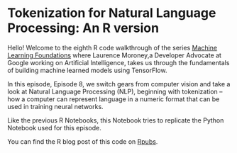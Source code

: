 # Tokenization for Natural Language Processing: An R version

Hello! Welcome to the eighth R code walkthrough of the series [Machine Learning Foundations](https://www.youtube.com/watch?v=_Z9TRANg4c0&list=PLOU2XLYxmsII9mzQ-Xxug4l2o04JBrkLV) where Laurence Moroney,a Developer Advocate at Google working on Artificial Intelligence, takes us through the fundamentals of building machine learned models using TensorFlow.

In this episode, Episode 8, we switch gears from computer vision and take a look at Natural Language Processing (NLP), beginning with tokenization –how a computer can represent language in a numeric format that can be used in training neural networks.

Like the previous R Notebooks, this Notebook tries to replicate the Python Notebook used for this episode.


 You can find the R blog post of this code on [Rpubs](https://rpubs.com/eR_ic/mlr_8).
